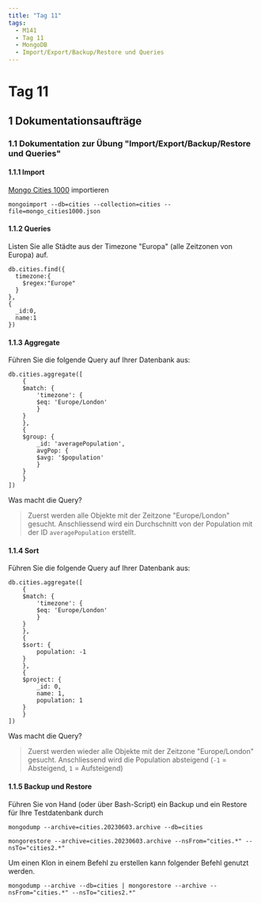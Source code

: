 ```yaml
---
title: "Tag 11"
tags:
  - M141
  - Tag 11
  - MongoDB
  - Import/Export/Backup/Restore und Queries
---
```


# Tag 11

## 1 Dokumentationsaufträge

### 1.1 Dokumentation zur Übung "Import/Export/Backup/Restore und Queries"

#### 1.1.1 Import

[Mongo Cities 1000](/data/m141/mongo_cities1000.json) importieren

```mongodb
mongoimport --db=cities --collection=cities --file=mongo_cities1000.json
```

#### 1.1.2 Queries

Listen Sie alle Städte aus der Timezone "Europa" (alle Zeitzonen von Europa) auf.

```mongodb
db.cities.find({
  timezone:{
    $regex:"Europe"
  }
},
{
  _id:0,
  name:1
})
```

#### 1.1.3 Aggregate

Führen Sie die folgende Query auf Ihrer Datenbank aus:

```mongodb
db.cities.aggregate([
    {
    $match: {
        'timezone': {
        $eq: 'Europe/London'
        }
    }
    },
    {
    $group: {
        _id: 'averagePopulation',
        avgPop: {
        $avg: '$population'
        }
    }
    }
])
```

Was macht die Query?

> Zuerst werden alle Objekte mit der Zeitzone "Europe/London" gesucht. Anschliessend wird ein Durchschnitt von der Population mit der ID `averagePopulation` erstellt.

#### 1.1.4 Sort

Führen Sie die folgende Query auf Ihrer Datenbank aus:

```mongodb
db.cities.aggregate([
    {
    $match: {
        'timezone': {
        $eq: 'Europe/London'
        }
    }
    },
    {
    $sort: {
        population: -1
    }
    },
    {
    $project: {
        _id: 0,
        name: 1,
        population: 1
    }
    }
])
```

Was macht die Query?

> Zuerst werden wieder alle Objekte mit der Zeitzone "Europe/London" gesucht. Anschliessend wird die Population absteigend (`-1` = Absteigend, `1` = Aufsteigend)

#### 1.1.5 Backup und Restore

Führen Sie von Hand (oder über Bash-Script) ein Backup und ein Restore für Ihre Testdatenbank durch

```mongodb title="Backup"
mongodump --archive=cities.20230603.archive --db=cities
```

```mongodb title="Restore"
mongorestore --archive=cities.20230603.archive --nsFrom="cities.*" --nsTo="cities2.*"
```

Um einen Klon in einem Befehl zu erstellen kann folgender Befehl genutzt werden.

```mongodb title="Klon"
mongodump --archive --db=cities | mongorestore --archive --nsFrom="cities.*" --nsTo="cities2.*"
```
